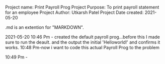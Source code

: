 Project name: Print Payroll Prog
Project Purpose: To print payroll statement for an employee
Project Author: Utkarsh Patel
Project Date created: 2021-05-20

.md is an extention for "MARKDOWN".

2021-05-20
10:46 Pm - created the default payroll prog...before this I made sure to run the deault.
and the output the initial 'Helloworld!' and confirms it works.
10:48 Pm-now i want to code this actual Payroll Prog to the problem




10:49 Pm - 